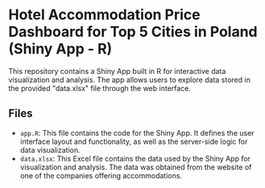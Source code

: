 # Hotel Accommodation Price Dashboard for Top 5 Cities in Poland (Shiny App - R)

This repository contains a Shiny App built in R for interactive data visualization and analysis. The app allows users to explore data stored in the provided "data.xlsx" file through the web interface.

## Files

- `app.R`: This file contains the code for the Shiny App. It defines the user interface layout and functionality, as well as the server-side logic for data visualization.
- `data.xlsx`: This Excel file contains the data used by the Shiny App for visualization and analysis. The data was obtained from the website of one of the companies offering accommodations.
